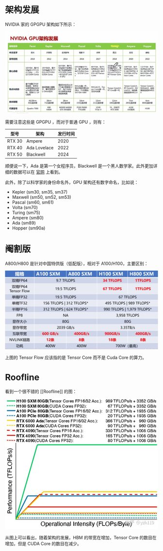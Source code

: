 # 架构发展

NVIDIA 家的 GPGPU 架构如下所示：

![](img/nvdia-gpu.png)

需要注意这些是 GPGPU ，而对于普通 GPU ，则有：

| 型号   | 架构         | 发行时间 |
|--------|--------------|----------|
| RTX 30 | Ampere       | 2020     |
| RTX 40 | Ada Lovelace | 2022     |
| RTX 50 | Blackwell    | 2024     |

顺便说一下，Ada 是第一个女程序员，Blackwell 是一个黑人数学家。此外更加详细的数据可以在 [官网](https://www.nvidia.cn/geforce/graphics-cards/compare/?section=compare-specs) 上看到。

此外，除了以科学家的身份命名外，GPU 架构还有数字命名，比如说：

- Kepler (sm30, sm35, sm37)
- Maxwell (sm50, sm52, sm53)
- Pascal (sm60, sm61)
- Volta (sm70)
- Turing (sm75)
- Ampere (sm80)
- Ada (sm89)
- Hopper (sm90a)

# 阉割版

A800/H800 是针对中国特供版（低配版），相对于 A100/H100，主要区别：

![](img/clipboard-20250302T135028.png)

上图的 Tensor Flow 应该指的是 Tensor Core 而不是 Cuda Core 的算力。

# Roofline

看到一个很不错的 [[Roofline]] 的图：

![](img/clipboard-20250506T145107.png)

从图上可以看出，随着架构的发展，HBM 的带宽在增加，Tensor Core 的数目在增加，但是 CUDA Core 的数目在减少。